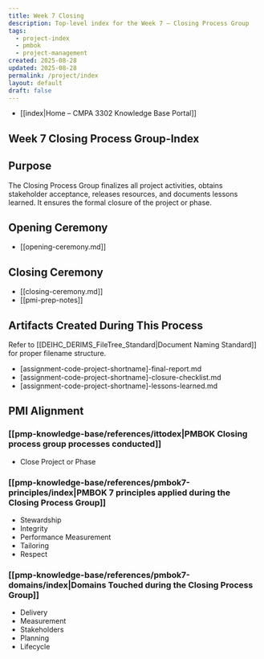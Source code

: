```yaml
---
title: Week 7 Closing
description: Top-level index for the Week 7 – Closing Process Group
tags:
  - project-index
  - pmbok
  - project-management
created: 2025-08-28
updated: 2025-08-28
permalink: /project/index
layout: default
draft: false
---
```

- [[index|Home – CMPA 3302 Knowledge Base Portal]]
## Week 7 Closing Process Group-Index

## Purpose
The Closing Process Group finalizes all project activities, obtains stakeholder acceptance, releases resources, and documents lessons learned. It ensures the formal closure of the project or phase.

## Opening Ceremony
- [[opening-ceremony.md]]

## Closing Ceremony
- [[closing-ceremony.md]]
- [[pmi-prep-notes]]

## Artifacts Created During This Process
Refer to [[DEIHC_DERIMS_FileTree_Standard|Document Naming Standard]] for proper filename structure.

- [assignment-code-project-shortname]-final-report.md
- [assignment-code-project-shortname]-closure-checklist.md
- [assignment-code-project-shortname]-lessons-learned.md

## PMI Alignment

### [[pmp-knowledge-base/references/ittodex|PMBOK Closing process group processes conducted]]
- Close Project or Phase

### [[pmp-knowledge-base/references/pmbok7-principles/index|PMBOK 7 principles applied during the Closing Process Group]]
- Stewardship  
- Integrity  
- Performance Measurement  
- Tailoring  
- Respect  

### [[pmp-knowledge-base/references/pmbok7-domains/index|Domains Touched during the Closing Process Group]]
- Delivery  
- Measurement  
- Stakeholders  
- Planning  
- Lifecycle
